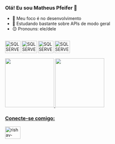 ### Olá! Eu sou Matheus Pfeifer 👋

- 🔭 Meu foco é no desenvolvimento
- 🌱 Estudando bastante sobre APIs de modo geral
- 😊 Pronouns: ele/dele

<div style="display: inline_block"><br>
<img align="center" alt="SQL SERVER" height="40" width="50" src="https://cdn.jsdelivr.net/gh/devicons/devicon/icons/css3/css3-original.svg">
<img align="center" alt="SQL SERVER" height="40" width="50" src="https://cdn.jsdelivr.net/gh/devicons/devicon/icons/html5/html5-original.svg">
<img align="center" alt="SQL SERVER" height="40" width="50" src="https://cdn.jsdelivr.net/gh/devicons/devicon/icons/javascript/javascript-original.svg">
<img align="center" alt="SQL SERVER" height="40" width="50" src="https://cdn.jsdelivr.net/gh/devicons/devicon/icons/python/python-original.svg">
</div><br>

<div style="display: inline_block">
  <a href="https://github.com/pfeifer2154">
  <img height="160em" src="https://github-readme-stats.vercel.app/api?username=pfeifer2154&show_icons=true&theme=dracula&include_all_commits=true&count_private=true"/>
  <img height="160em" src="https://github-readme-stats.vercel.app/api/top-langs/?username=pfeifer2154&layout=compact&langs_count=7&theme=dracula"/>
</div>

<h3 align="left">Conecte-se comigo:</h3>
<p align="left">
<a href="https://www.linkedin.com/in/matheus-pfeifer/" target="blank"><img align="center" src="https://raw.githubusercontent.com/rahuldkjain/github-profile-readme-generator/master/src/images/icons/Social/linked-in-alt.svg" alt="rishav-chanda-b89a791b3" height="40" width="50" /></a>
